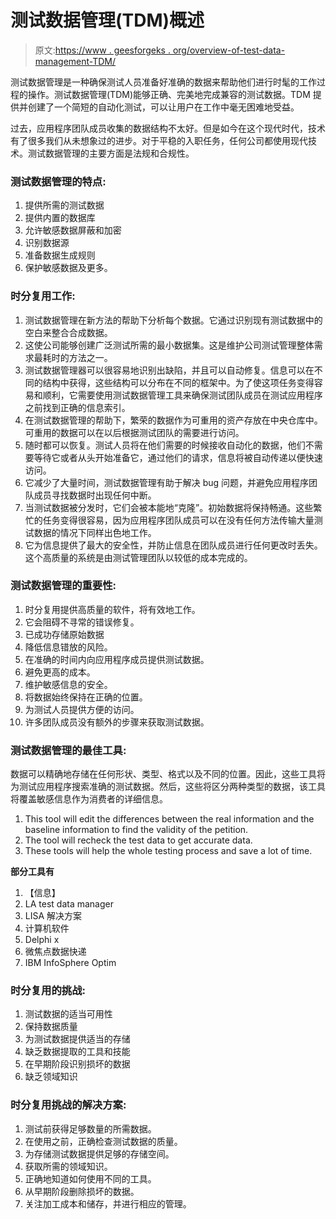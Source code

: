 # 测试数据管理(TDM)概述

> 原文:[https://www . geesforgeks . org/overview-of-test-data-management-TDM/](https://www.geeksforgeeks.org/overview-of-test-data-management-tdm/)

测试数据管理是一种确保测试人员准备好准确的数据来帮助他们进行时髦的工作过程的操作。测试数据管理(TDM)能够正确、完美地完成兼容的测试数据。TDM 提供并创建了一个简短的自动化测试，可以让用户在工作中毫无困难地受益。

过去，应用程序团队成员收集的数据结构不太好。但是如今在这个现代时代，技术有了很多我们从未想象过的进步。对于平稳的入职任务，任何公司都使用现代技术。测试数据管理的主要方面是法规和合规性。

### **测试数据管理的特点:**

1.  提供所需的测试数据
2.  提供内置的数据库
3.  允许敏感数据屏蔽和加密
4.  识别数据源
5.  准备数据生成规则
6.  保护敏感数据及更多。

### **时分复用工作:**

1.  测试数据管理在新方法的帮助下分析每个数据。它通过识别现有测试数据中的空白来整合合成数据。
2.  这使公司能够创建广泛测试所需的最小数据集。这是维护公司测试管理整体需求最耗时的方法之一。
3.  测试数据管理器可以很容易地识别出缺陷，并且可以自动修复。信息可以在不同的结构中获得，这些结构可以分布在不同的框架中。为了使这项任务变得容易和顺利，它需要使用测试数据管理工具来确保测试团队成员在测试应用程序之前找到正确的信息索引。
4.  在测试数据管理的帮助下，繁荣的数据作为可重用的资产存放在中央仓库中。可重用的数据可以在以后根据测试团队的需要进行访问。
5.  随时都可以恢复。测试人员将在他们需要的时候接收自动化的数据，他们不需要等待它或者从头开始准备它，通过他们的请求，信息将被自动传递以便快速访问。
6.  它减少了大量时间，测试数据管理有助于解决 bug 问题，并避免应用程序团队成员寻找数据时出现任何中断。
7.  当测试数据被分发时，它们会被本能地“克隆”。初始数据将保持畅通。这些繁忙的任务变得很容易，因为应用程序团队成员可以在没有任何方法传输大量测试数据的情况下同样出色地工作。
8.  它为信息提供了最大的安全性，并防止信息在团队成员进行任何更改时丢失。这个高质量的系统是由测试管理团队以较低的成本完成的。

### **测试数据管理的重要性:**

1.  时分复用提供高质量的软件，将有效地工作。
2.  它会阻碍不寻常的错误修复。
3.  已成功存储原始数据
4.  降低信息错放的风险。
5.  在准确的时间内向应用程序成员提供测试数据。
6.  避免更高的成本。
7.  维护敏感信息的安全。
8.  将数据始终保持在正确的位置。
9.  为测试人员提供方便的访问。
10.  许多团队成员没有额外的步骤来获取测试数据。

### **测试数据管理的最佳工具:**

数据可以精确地存储在任何形状、类型、格式以及不同的位置。因此，这些工具将为测试应用程序搜索准确的测试数据。然后，这些将区分两种类型的数据，该工具将覆盖敏感信息作为消费者的详细信息。

1.  This tool will edit the differences between the real information and the baseline information to find the validity of the petition.
2.  The tool will recheck the test data to get accurate data.
3.  These tools will help the whole testing process and save a lot of time.

**部分工具有**

1.  【信息】
2.  LA test data manager
3.  LISA 解决方案
4.  计算机软件
5.  Delphi x
6.  微焦点数据快递
7.  IBM InfoSphere Optim

### **时分复用的挑战:**

1.  测试数据的适当可用性
2.  保持数据质量
3.  为测试数据提供适当的存储
4.  缺乏数据提取的工具和技能
5.  在早期阶段识别损坏的数据
6.  缺乏领域知识

### **时分复用挑战的解决方案:**

1.  测试前获得足够数量的所需数据。
2.  在使用之前，正确检查测试数据的质量。
3.  为存储测试数据提供足够的存储空间。
4.  获取所需的领域知识。
5.  正确地知道如何使用不同的工具。
6.  从早期阶段删除损坏的数据。
7.  关注加工成本和储存，并进行相应的管理。